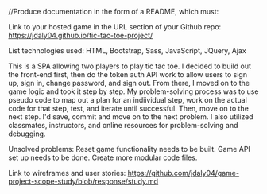 
//Produce documentation in the form of a README, which must:

Link to your hosted game in the URL section of your Github repo:
https://jdaly04.github.io/tic-tac-toe-project/

List technologies used:
HTML, Bootstrap, Sass, JavaScript, JQuery, Ajax

This is a SPA allowing two players to play tic tac toe. I decided to build
out the front-end first, then do the token auth API work to allow users to
sign up, sign in, change password, and sign out. From there, I moved on to the
game logic and took it step by step. My problem-solving process was to use
pseudo code to map out a plan for an indiividual step, work on the actual code
for that step, test, and iterate until successful. Then, move on to the next
step. I'd save, commit and move on to the next problem. I also utilized
classmates, instructors, and online resources for problem-solving and debugging.

Unsolved problems:
Reset game functionality needs to be built.
Game API set up needs to be done.
Create more modular code files.


Link to wireframes and user stories:
https://github.com/jdaly04/game-project-scope-study/blob/response/study.md

